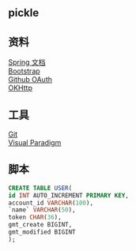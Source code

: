 ## pickle

## 资料
[Spring 文档](https://spring.io/guides)  
[Bootstrap](https://v3.bootcss.com/getting-started/)  
[Github OAuth](https://developer.github.com/apps/building-oauth-apps/authorizing-oauth-apps/)  
[OKHttp](https://square.github.io/okhttp/)  

## 工具
[Git](https://git-scm.com/downloads)  
[Visual Paradigm](https://www.visual-paradigm.com/cn/)

## 脚本
```sql
CREATE TABLE USER(
id INT AUTO_INCREMENT PRIMARY KEY,
account_id VARCHAR(100),
`name` VARCHAR(50),
token CHAR(36),
gmt_create BIGINT,
gmt_modified BIGINT
);
```